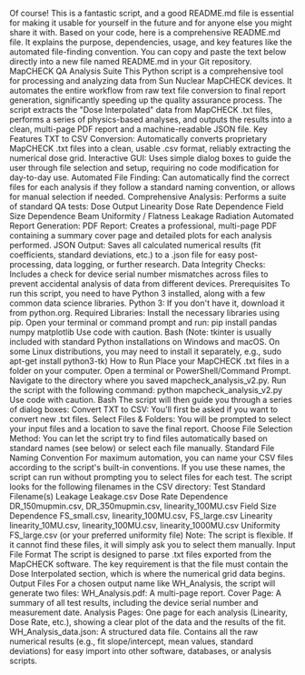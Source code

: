 Of course! This is a fantastic script, and a good README.md file is essential for making it usable for yourself in the future and for anyone else you might share it with.
Based on your code, here is a comprehensive README.md file. It explains the purpose, dependencies, usage, and key features like the automated file-finding convention.
You can copy and paste the text below directly into a new file named README.md in your Git repository.
MapCHECK QA Analysis Suite
This Python script is a comprehensive tool for processing and analyzing data from Sun Nuclear MapCHECK devices. It automates the entire workflow from raw text file conversion to final report generation, significantly speeding up the quality assurance process.
The script extracts the "Dose Interpolated" data from MapCHECK .txt files, performs a series of physics-based analyses, and outputs the results into a clean, multi-page PDF report and a machine-readable JSON file.
Key Features
TXT to CSV Conversion: Automatically converts proprietary MapCHECK .txt files into a clean, usable .csv format, reliably extracting the numerical dose grid.
Interactive GUI: Uses simple dialog boxes to guide the user through file selection and setup, requiring no code modification for day-to-day use.
Automated File Finding: Can automatically find the correct files for each analysis if they follow a standard naming convention, or allows for manual selection if needed.
Comprehensive Analysis: Performs a suite of standard QA tests:
Dose Output Linearity
Dose Rate Dependence
Field Size Dependence
Beam Uniformity / Flatness
Leakage Radiation
Automated Report Generation:
PDF Report: Creates a professional, multi-page PDF containing a summary cover page and detailed plots for each analysis performed.
JSON Output: Saves all calculated numerical results (fit coefficients, standard deviations, etc.) to a .json file for easy post-processing, data logging, or further research.
Data Integrity Checks: Includes a check for device serial number mismatches across files to prevent accidental analysis of data from different devices.
Prerequisites
To run this script, you need to have Python 3 installed, along with a few common data science libraries.
Python 3: If you don't have it, download it from python.org.
Required Libraries: Install the necessary libraries using pip. Open your terminal or command prompt and run:
pip install pandas numpy matplotlib
Use code with caution.
Bash
(Note: tkinter is usually included with standard Python installations on Windows and macOS. On some Linux distributions, you may need to install it separately, e.g., sudo apt-get install python3-tk)
How to Run
Place your MapCHECK .txt files in a folder on your computer.
Open a terminal or PowerShell/Command Prompt.
Navigate to the directory where you saved mapcheck_analysis_v2.py.
Run the script with the following command:
python mapcheck_analysis_v2.py
Use code with caution.
Bash
The script will then guide you through a series of dialog boxes:
Convert TXT to CSV: You'll first be asked if you want to convert new .txt files.
Select Files & Folders: You will be prompted to select your input files and a location to save the final report.
Choose File Selection Method: You can let the script try to find files automatically based on standard names (see below) or select each file manually.
Standard File Naming Convention
For maximum automation, you can name your CSV files according to the script's built-in conventions. If you use these names, the script can run without prompting you to select files for each test.
The script looks for the following filenames in the CSV directory:
Test	Standard Filename(s)
Leakage	Leakage.csv
Dose Rate Dependence	DR_150mupmin.csv, DR_350mupmin.csv, linearity_100MU.csv
Field Size Dependence	FS_small.csv, linearity_100MU.csv, FS_large.csv
Linearity	linearity_10MU.csv, linearity_100MU.csv, linearity_1000MU.csv
Uniformity	FS_large.csv (or your preferred uniformity file)
Note: The script is flexible. If it cannot find these files, it will simply ask you to select them manually.
Input File Format
The script is designed to parse .txt files exported from the MapCHECK software. The key requirement is that the file must contain the Dose Interpolated section, which is where the numerical grid data begins.
Output Files
For a chosen output name like WH_Analysis, the script will generate two files:
WH_Analysis.pdf: A multi-page report.
Cover Page: A summary of all test results, including the device serial number and measurement date.
Analysis Pages: One page for each analysis (Linearity, Dose Rate, etc.), showing a clear plot of the data and the results of the fit.
WH_Analysis_data.json: A structured data file.
Contains all the raw numerical results (e.g., fit slope/intercept, mean values, standard deviations) for easy import into other software, databases, or analysis scripts.